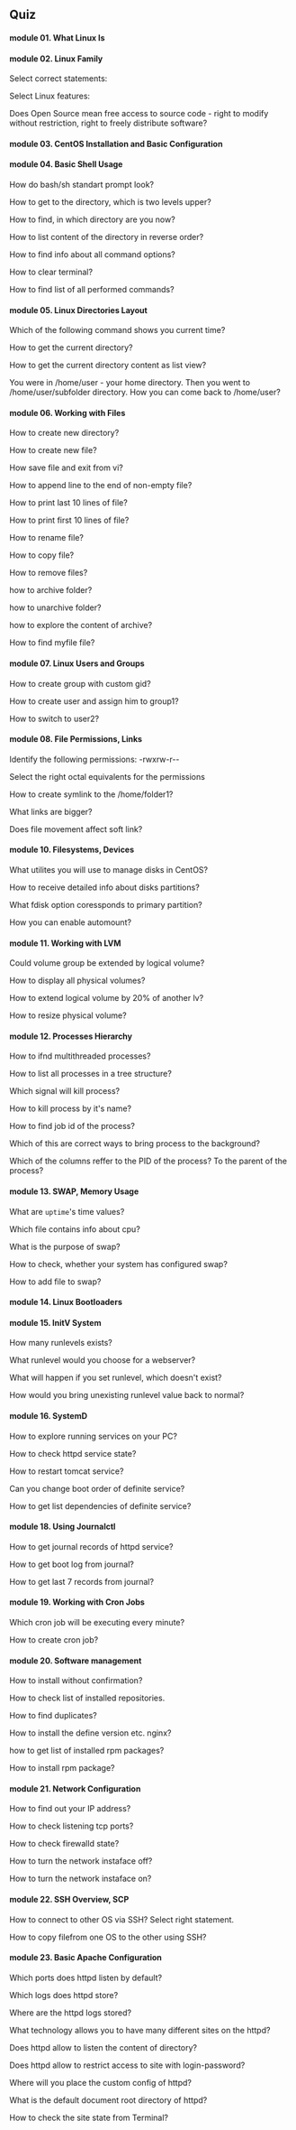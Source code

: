## Quiz
 
#### module 01. What Linux Is
#### module 02. Linux Family
Select correct statements:

Select Linux features:

Does Open Source mean free access to source code - right to modify without restriction, right to freely distribute software?

#### module 03. CentOS Installation and Basic Configuration
#### module 04. Basic Shell Usage
How do bash/sh standart prompt look?

How to get to the directory, which is two levels upper?

How to find, in which directory are you now?

How to list content of the directory in reverse order?

How to find info about all command options?

How to clear terminal?

How to find list of all performed commands?

#### module 05. Linux Directories Layout
Which of the following command shows you current time?

How to get the current directory?

How to get the current directory content as list view?

You were in /home/user - your home directory. Then you went to /home/user/subfolder directory. How you can come back to /home/user?


#### module 06. Working with Files
How to create new directory?

How to create new file?

How save file and exit from vi?

How to append line to the end of non-empty file?

How to print last 10 lines of file?

How to print first 10 lines of file?

How to rename file?


How to copy file?

How to remove files?

how to archive folder?

how to unarchive folder?

how to explore the content of archive?

How to find myfile file?

#### module 07. Linux Users and Groups
How to create group with custom gid?

How to create user and assign him to group1?

How to switch to user2?

#### module 08. File Permissions, Links
Identify the following permissions: -rwxrw-r--

Select the right octal equivalents for the permissions

How to create symlink to the /home/folder1?

What links are bigger?

Does file movement affect soft link?

#### module 10. Filesystems, Devices
What utilites you will use to manage disks in CentOS?

How to receive detailed info about disks partitions?

What fdisk option coressponds to primary partition?

How you can enable automount?

#### module 11. Working with LVM
Could volume group be extended by logical volume?

How to display all physical volumes?

How to extend logical volume by 20% of another lv?

How to resize physical volume?

#### module 12. Processes Hierarchy

How to ifnd multithreaded processes?

How to list all processes in a tree structure?

Which signal will kill process?

How to kill process by it's name?

How to find job id of the process?

Which of this are correct ways to bring process to the background?

Which of the columns reffer to the PID of the process? To the parent of the process?
#### module 13. SWAP, Memory Usage
What are `uptime`'s time values?

Which file contains info about cpu?

What is the purpose of swap?

How to check, whether your system has configured swap?

How to add file to swap?
#### module 14. Linux Bootloaders
#### module 15. InitV System
How many runlevels exists?

What runlevel would you choose for a webserver?

What will happen if you set runlevel, which doesn't exist?

How would you bring unexisting runlevel value back to normal?

#### module 16. SystemD
How to explore running services on your PC?

How to check httpd service state?

How to restart tomcat service?

Can you change boot order of definite service?

How to get list dependencies of definite service?

#### module 18. Using Journalctl
How to get journal records of httpd service?

How to get boot log from journal?

How to get last 7 records from journal?

#### module 19. Working with Cron Jobs
Which cron job will be executing every minute?

How to create cron job?

#### module 20. Software management
How to install without confirmation?

How to check list of installed repositories.

How to find duplicates?

How to install the define version etc. nginx?

how to get list of installed rpm packages?

How to install rpm package?

#### module 21. Network Configuration
How to find out your IP address?  

How to check listening tcp ports?  

How to check firewalld state?  

How to turn the network instaface off?  

How to turn the network instaface on? 

#### module 22. SSH Overview, SCP
How to connect to other OS via SSH? Select right statement. 

How to copy filefrom one OS to the other using SSH?  

#### module 23. Basic Apache Configuration
Which ports does httpd listen by default?  

Which logs does httpd store?  

Where are the httpd logs stored?  

What technology allows you to have many different sites on the httpd?  

Does httpd allow to listen the content of directory?  

Does httpd allow to restrict access to site with login-password?  

Where will you place the custom config of httpd?  

What is the default document root directory of httpd?  

How to check the site state from Terminal?  

